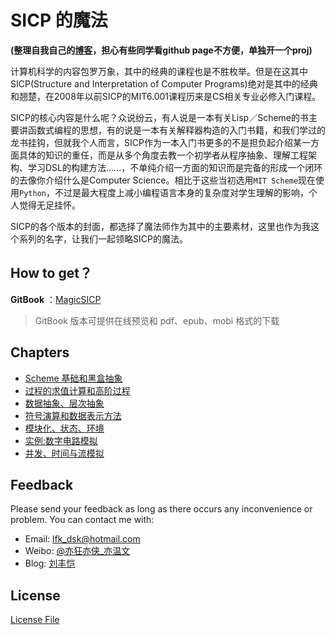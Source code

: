 # SICP 的魔法

**(整理自我自己的[博客](https://lfkdsk.github.io)，担心有些同学看github page不方便，单独开一个proj)**

计算机科学的内容包罗万象，其中的经典的课程也是不胜枚举。但是在这其中SICP(Structure and Interpretation of Computer Programs)绝对是其中的经典和翘楚，在2008年以前SICP的MIT6.001课程历来是CS相关专业必修入门课程。

SICP的核心内容是什么呢？众说纷云，有人说是一本有关Lisp／Scheme的书主要讲函数式编程的思想，有的说是一本有关解释器构造的入门书籍，和我们学过的龙书挂钩，但就我个人而言，SICP作为一本入门书更多的不是担负起介绍某一方面具体的知识的重任，而是从多个角度去教一个初学者从程序抽象、理解工程架构、学习DSL的构建方法......，不单纯介绍一方面的知识而是完备的形成一个闭环的去像你介绍什么是Computer Science。相比于这些当初选用`MIT Scheme`现在使用`Python`，不过是最大程度上减小编程语言本身的复杂度对学生理解的影响，个人觉得无足挂怀。

SICP的各个版本的封面，都选择了魔法师作为其中的主要素材，这里也作为我这个系列的名字，让我们一起领略SICP的魔法。

## How to get？

**GitBook** ：[MagicSICP](https://www.gitbook.com/book/lfkdsk/magicsicp/details)

> GitBook 版本可提供在线预览和 pdf、epub、mobi 格式的下载

## Chapters

* [Scheme 基础和黑盒抽象](page/learn_sicp_0.md)
* [过程的求值计算和高阶过程](page/learn_sicp_1.md)
* [数据抽象、层次抽象](page/learn_sicp_2.md)
* [符号演算和数据表示方法](page/learn_sicp_3.md)
* [模块化、状态、环境](page/learn_sicp_4.md)
* [实例:数字电路模拟](page/learn_sicp_5.md)
* [并发、时间与流模拟](page/learn_sicp_6.md)


## Feedback    
Please send your feedback as long as there occurs any inconvenience or problem. You can contact me with:
* Email: lfk_dsk@hotmail.com  
* Weibo: [@亦狂亦侠_亦温文](http://www.weibo.com/u/2443510260)  
* Blog:  [刘丰恺](https://lfkdsk.github.io/)  

## License

[License File](LICENSE)
